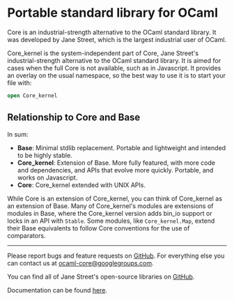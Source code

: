 Portable standard library for OCaml
===================================

Core is an industrial-strength alternative to the OCaml standard
library.  It was developed by Jane Street, which is the largest
industrial user of OCaml.

Core_kernel is the system-independent part of Core, Jane Street's
industrial-strength alternative to the OCaml standard library. It is
aimed for cases when the full Core is not available, such as in
Javascript. It provides an overlay on the usual namespace, so the best
way to use it is to start your file with:

```ocaml
open Core_kernel
```

## Relationship to Core and Base

In sum:

- **Base**: Minimal stdlib replacement. Portable and lightweight and
  intended to be highly stable.
- **Core_kernel**: Extension of Base. More fully featured, with more
  code and dependencies, and APIs that evolve more quickly. Portable,
  and works on Javascript.
- **Core**: Core_kernel extended with UNIX APIs.

While Core is an extension of Core\_kernel, you can think of
Core\_kernel as an extension of Base. Many of Core\_kernel's modules are
extensions of modules in Base, where the Core\_kernel version adds
bin\_io support or locks in an API with `Stable`. Some modules, like
`Core_kernel.Map`, extend their Base equivalents to follow Core
conventions for the use of comparators.

------

Please report bugs and feature requests on
[GitHub](https://github.com/janestreet/core_kernel). For everything
else you can contact us at <ocaml-core@googlegroups.com>.

You can find all of Jane Street's open-source libraries on
[GitHub](https://github.com/janestreet).

Documentation can be found
[here](https://ocaml.janestreet.com/ocaml-core/latest/doc/core_kernel/index.html).
